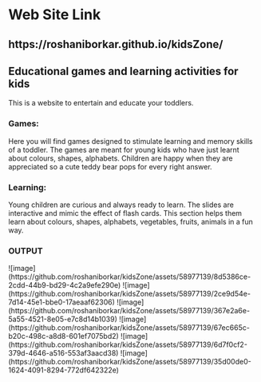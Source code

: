 <h1> Web Site Link</h1> <h2>https://roshaniborkar.github.io/kidsZone/ </h2>
<h2>Educational games and learning activities for kids</h2>
This is a website to entertain and educate your toddlers.

<h3>Games:</h3> Here you will find games designed to stimulate learning and memory skills of a toddler. The games are meant for young kids who have just learnt about colours, shapes, alphabets. Children are happy when they are appreciated so a cute teddy bear pops for every right answer.

<h3>Learning:</h3> Young children are curious and always ready to learn. The slides are interactive and mimic the effect of flash cards. This section helps them learn about colours, shapes, alphabets, vegetables, fruits, animals in a fun way.

<h3>OUTPUT</h3>
![image](https://github.com/roshaniborkar/kidsZone/assets/58977139/8d5386ce-2cdd-44b9-bd29-4c2a9efe290e)
![image](https://github.com/roshaniborkar/kidsZone/assets/58977139/2ce9d54e-7d14-45e1-bbe0-17aeaaf62306)
![image](https://github.com/roshaniborkar/kidsZone/assets/58977139/367e2a6e-5a55-4521-8e05-e7c8d14b1039)
![image](https://github.com/roshaniborkar/kidsZone/assets/58977139/67ec665c-b20c-498c-a8d8-601ef7075bd2)
![image](https://github.com/roshaniborkar/kidsZone/assets/58977139/6d7f0cf2-379d-4646-a516-553af3aacd38)
![image](https://github.com/roshaniborkar/kidsZone/assets/58977139/35d00de0-1624-4091-8294-772df642322e)
